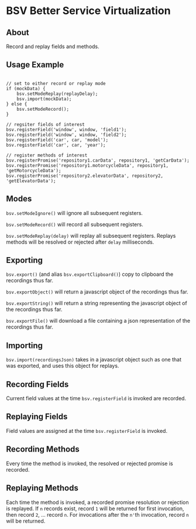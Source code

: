 # BSV Better Service Virtualization

## About

Record and replay fields and methods.

## Usage Example

```

// set to either record or replay mode
if (mockData) {
    bsv.setModeReplay(replayDelay);
    bsv.import(mockData);
} else {
    bsv.setModeRecord();
}

// regsiter fields of interest
bsv.registerField('window', window, 'field1');
bsv.registerField('window', window, 'field2');
bsv.registerField('car', car, 'model');
bsv.registerField('car', car, 'year');

// register methods of interest
bsv.registerPromise('repository1.carData', repository1, 'getCarData');
bsv.registerPromise('repository1.motorcycleData', repository1, 'getMotorcycleData');
bsv.registerPromise('repository2.elevatorData', repository2, 'getElevatorData');

```

## Modes

`bsv.setModeIgnore()` will ignore all subsequent registers.

`bsv.setModeRecord()` will record all subsequent registers.

`bsv.setModeReplay(delay)` will replay all subsequent registers. Replays methods will be resolved or rejected after `delay` milliseconds.

## Exporting

`bsv.export()` (and alias `bsv.exportClipboard()`) copy to clipboard the recordings thus far.

`bsv.exportObject()` will return a javascript object of the recordings thus far.

`bsv.exportString()` will return a string representing the javascript object of the recordings thus far.

`bsv.exportFile()` will download a file containing a json representation of the recordings thus far.

## Importing

`bsv.import(recordingsJson)` takes in a javascript object such as one that was exported, and uses this object for replays.


## Recording Fields

Current field values at the time `bsv.registerField` is invoked are recorded.

## Replaying Fields

Field values are assigned at the time `bsv.registerField` is invoked.

## Recording Methods

Every time the method is invoked, the resolved or rejected promise is recorded.

## Replaying Methods

Each time the method is invoked, a recorded promise resolution or rejection is replayed. If `n` records exist, record `1` will be returned  for first invocation, then record `2`, ... record `n`. For invocations after the `n'`th invocation, record `n` will be returned.